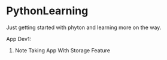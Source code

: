 # PythonLearning
Just getting started with phyton and learning more on the way.

App Dev1:
  1. Note Taking App With Storage Feature
